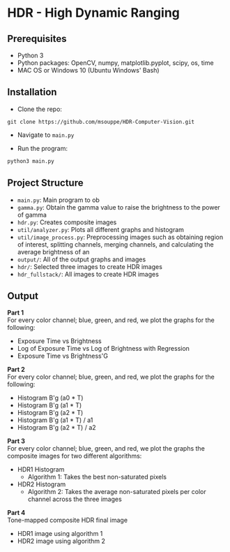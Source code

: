 # HDR - High Dynamic Ranging

## Prerequisites
- Python 3 
- Python packages: OpenCV, numpy, matplotlib.pyplot, scipy, os, time
- MAC OS or Windows 10 (Ubuntu Windows' Bash)

## Installation 
* Clone the repo:
``` 
git clone https://github.com/msouppe/HDR-Computer-Vision.git
```

* Navigate to `main.py`

* Run the program:
```bash
python3 main.py 
```

## Project Structure
* `main.py`: Main program to ob
* `gamma.py`: Obtain the gamma value to raise the brightness to the power of gamma
* `hdr.py`: Creates composite images
* `util/analyzer.py`: Plots all different graphs and histogram
* `util/image_process.py`: Preprocessing images such as obtaining region of interest, splitting channels, merging channels, and calculating the average brightness of an 
* `output/`: All of the output graphs and images 
* `hdr/`: Selected three images to create HDR images
* `hdr_fullstack/`: All images to create HDR images 
  
## Output
**Part 1**  
For every color channel; blue, green, and red, we plot the graphs for the following:  
* Exposure Time vs Brightness  
* Log of Exposure Time vs Log of Brightness with Regression  
* Exposure Time vs Brightness'G  
  
**Part 2**  
For every color channel; blue, green, and red, we plot the graphs for the following:     
* Histogram B'g (a0 * T)   
* Histogram B'g (a1 * T)   
* Histogram B'g (a2 * T)     
* Histogram B'g (a1 * T) / a1      
* Histogram B'g (a2 * T) / a2     
  
**Part 3**  
For every color channel; blue, green, and red, we plot the graphs the composite images for two different algorithms:
* HDR1 Histogram
  * Algorithm 1: Takes the best non-saturated pixels
* HDR2 Histogram 
  * Algorithm 2: Takes the average non-saturated pixels per color channel across the three images

**Part 4**  
Tone-mapped composite HDR final image
* HDR1 image using algorithm 1
* HDR2 image using algorithm 2
